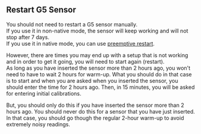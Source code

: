 ## Restart G5 Sensor  
  
You should not need to restart a G5 sensor manually.  
If you use it in non-native mode, the sensor will keep working and will not stop after 7 days.  
If you use it in native mode, you can use [preemptive restart](./Preemptive-Restart.md).  
  
However, there are times you may end up with a setup that is not working and in order to get it going, you will need to start again (restart).  
As long as you have inserted the sensor more than 2 hours ago, you won't need to have to wait 2 hours for warm-up.  What you should do in that case is to start and when you are asked when you inserted the sensor, you should enter the time for 2 hours ago.  Then, in 15 minutes, you will be asked for entering initial calibrations.  
  
But, you should only do this if you have inserted the sensor more than 2 hours ago.  You should never do this for a sensor that you have just inserted.  In that case, you should go though the regular 2-hour warm-up to avoid extremely noisy readings.  
  
